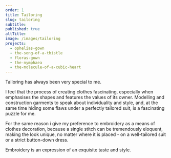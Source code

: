 ```yaml
---
order: 1
title: Tailoring
slug: tailoring
subtitle:
published: true
altTitle:
image: /images/tailoring
projects:
  - ophelias-gown
  - the-song-of-a-thistle
  - floras-gown
  - the-nymphaea
  - the-molecule-of-a-cubic-heart
---
```


Tailoring has always been very special to me.

I feel that the process of creating clothes fascinating, especially when emphasises the shapes and features the values of its owner. Modelling and construction garments to speak about individuality and style, and, at the same time hiding some flaws under a perfectly tailored suit, is a fascinating puzzle for me.

For the same reason i give my preference to embroidery as a means of clothes decoration, because a single stitch can be tremendously eloquent, making the look unique, no matter where it is placed - on a well-tailored suit or a strict button-down dress.

Embroidery is an expression of an exquisite taste and style.
